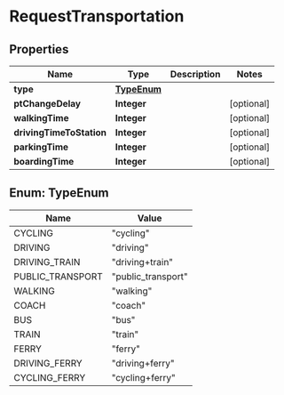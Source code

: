 

# RequestTransportation

## Properties

Name | Type | Description | Notes
------------ | ------------- | ------------- | -------------
**type** | [**TypeEnum**](#TypeEnum) |  | 
**ptChangeDelay** | **Integer** |  |  [optional]
**walkingTime** | **Integer** |  |  [optional]
**drivingTimeToStation** | **Integer** |  |  [optional]
**parkingTime** | **Integer** |  |  [optional]
**boardingTime** | **Integer** |  |  [optional]



## Enum: TypeEnum

Name | Value
---- | -----
CYCLING | &quot;cycling&quot;
DRIVING | &quot;driving&quot;
DRIVING_TRAIN | &quot;driving+train&quot;
PUBLIC_TRANSPORT | &quot;public_transport&quot;
WALKING | &quot;walking&quot;
COACH | &quot;coach&quot;
BUS | &quot;bus&quot;
TRAIN | &quot;train&quot;
FERRY | &quot;ferry&quot;
DRIVING_FERRY | &quot;driving+ferry&quot;
CYCLING_FERRY | &quot;cycling+ferry&quot;



